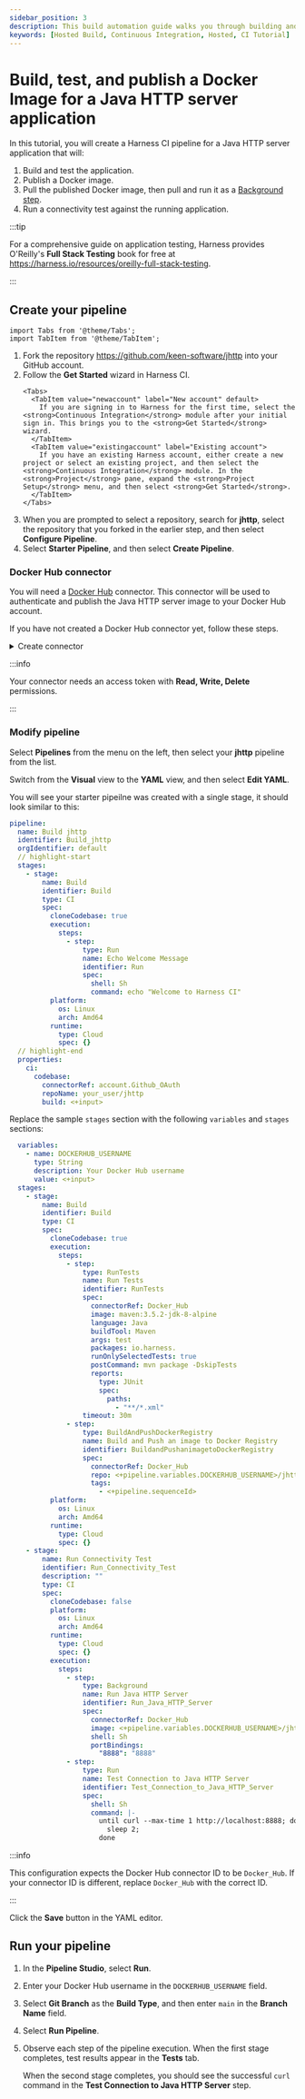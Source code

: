 ```yaml
---
sidebar_position: 3
description: This build automation guide walks you through building and testing a Java HTTP server application in a CI Pipeline
keywords: [Hosted Build, Continuous Integration, Hosted, CI Tutorial]
---
```


# Build, test, and publish a Docker Image for a Java HTTP server application

In this tutorial, you will create a Harness CI pipeline for a Java HTTP server application that will:
1. Build and test the application.
2. Publish a Docker image.
3. Pull the published Docker image, then pull and run it as a [Background step](/docs/continuous-integration/ci-technical-reference/background-step-settings).
4. Run a connectivity test against the running application.

:::tip

For a comprehensive guide on application testing, Harness provides O'Reilly's **Full Stack Testing** book for free at https://harness.io/resources/oreilly-full-stack-testing.

:::

## Create your pipeline

```mdx-code-block
import Tabs from '@theme/Tabs';
import TabItem from '@theme/TabItem';
```

1. Fork the repository https://github.com/keen-software/jhttp into your GitHub account.
2. Follow the **Get Started** wizard in Harness CI.
   ```mdx-code-block
   <Tabs>
     <TabItem value="newaccount" label="New account" default>
       If you are signing in to Harness for the first time, select the <strong>Continuous Integration</strong> module after your initial sign in. This brings you to the <strong>Get Started</strong> wizard.
     </TabItem>
     <TabItem value="existingaccount" label="Existing account">
       If you have an existing Harness account, either create a new project or select an existing project, and then select the <strong>Continuous Integration</strong> module. In the <strong>Project</strong> pane, expand the <strong>Project Setup</strong> menu, and then select <strong>Get Started</strong>.
     </TabItem>
   </Tabs>
   ```
3. When you are prompted to select a repository, search for **jhttp**, select the repository that you forked in the earlier step, and then select **Configure Pipeline**.
4. Select **Starter Pipeline**, and then select **Create Pipeline**.

### Docker Hub connector

You will need a [Docker Hub](https://hub.docker.com/) connector. This connector will be used to authenticate and publish the Java HTTP server image to your Docker Hub account.

If you have not created a Docker Hub connector yet, follow these steps.

<details><summary>Create connector</summary>
<p>

```mdx-code-block
import DockerHubConnector from '/tutorials/shared/dockerhub-connector-includes.md';
```

<DockerHubConnector />

</p>
</details>

:::info

Your connector needs an access token with **Read, Write, Delete** permissions.

:::

### Modify pipeline

Select **Pipelines** from the menu on the left, then select your **jhttp** pipeline from the list.

Switch from the **Visual** view to the **YAML** view, and then select **Edit YAML**.

You will see your starter pipeilne was created with a single stage, it should look similar to this:

```yaml
pipeline:
  name: Build jhttp
  identifier: Build_jhttp
  orgIdentifier: default
  // highlight-start
  stages:
    - stage:
        name: Build
        identifier: Build
        type: CI
        spec:
          cloneCodebase: true
          execution:
            steps:
              - step:
                  type: Run
                  name: Echo Welcome Message
                  identifier: Run
                  spec:
                    shell: Sh
                    command: echo "Welcome to Harness CI"
          platform:
            os: Linux
            arch: Amd64
          runtime:
            type: Cloud
            spec: {}
  // highlight-end
  properties:
    ci:
      codebase:
        connectorRef: account.Github_OAuth
        repoName: your_user/jhttp
        build: <+input>
```

Replace the sample `stages` section with the following `variables` and `stages` sections:

```yaml
  variables:
    - name: DOCKERHUB_USERNAME
      type: String
      description: Your Docker Hub username
      value: <+input>
  stages:
    - stage:
        name: Build
        identifier: Build
        type: CI
        spec:
          cloneCodebase: true
          execution:
            steps:
              - step:
                  type: RunTests
                  name: Run Tests
                  identifier: RunTests
                  spec:
                    connectorRef: Docker_Hub
                    image: maven:3.5.2-jdk-8-alpine
                    language: Java
                    buildTool: Maven
                    args: test
                    packages: io.harness.
                    runOnlySelectedTests: true
                    postCommand: mvn package -DskipTests
                    reports:
                      type: JUnit
                      spec:
                        paths:
                          - "**/*.xml"
                  timeout: 30m
              - step:
                  type: BuildAndPushDockerRegistry
                  name: Build and Push an image to Docker Registry
                  identifier: BuildandPushanimagetoDockerRegistry
                  spec:
                    connectorRef: Docker_Hub
                    repo: <+pipeline.variables.DOCKERHUB_USERNAME>/jhttp
                    tags:
                      - <+pipeline.sequenceId>
          platform:
            os: Linux
            arch: Amd64
          runtime:
            type: Cloud
            spec: {}
    - stage:
        name: Run Connectivity Test
        identifier: Run_Connectivity_Test
        description: ""
        type: CI
        spec:
          cloneCodebase: false
          platform:
            os: Linux
            arch: Amd64
          runtime:
            type: Cloud
            spec: {}
          execution:
            steps:
              - step:
                  type: Background
                  name: Run Java HTTP Server
                  identifier: Run_Java_HTTP_Server
                  spec:
                    connectorRef: Docker_Hub
                    image: <+pipeline.variables.DOCKERHUB_USERNAME>/jhttp:<+pipeline.sequenceId>
                    shell: Sh
                    portBindings:
                      "8888": "8888"
              - step:
                  type: Run
                  name: Test Connection to Java HTTP Server
                  identifier: Test_Connection_to_Java_HTTP_Server
                  spec:
                    shell: Sh
                    command: |-
                      until curl --max-time 1 http://localhost:8888; do
                        sleep 2;
                      done
```

:::info

This configuration expects the Docker Hub connector ID to be `Docker_Hub`. If your connector ID is different, replace `Docker_Hub` with the correct ID.

:::

Click the **Save** button in the YAML editor.

## Run your pipeline

1. In the **Pipeline Studio**, select **Run**.
2. Enter your Docker Hub username in the `DOCKERHUB_USERNAME` field.
2. Select **Git Branch** as the **Build Type**, and then enter `main` in the **Branch Name** field.
3. Select **Run Pipeline**.
4. Observe each step of the pipeline execution. When the first stage completes, test results appear in the **Tests** tab.

   When the second stage completes, you should see the successful `curl` command in the **Test Connection to Java HTTP Server** step.
